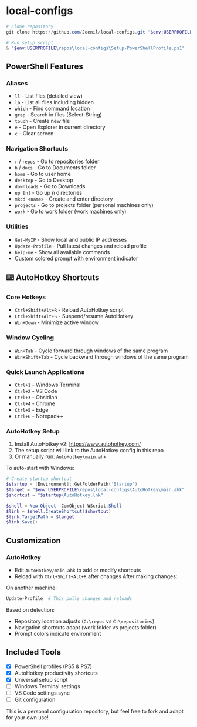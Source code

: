 # local-configs

```powershell
# Clone repository
git clone https://github.com/Jeenil/local-configs.git "$env:USERPROFILE\repos\local-configs"

# Run setup script
& "$env:USERPROFILE\repos\local-configs\Setup-PowerShellProfile.ps1"
```

## PowerShell Features

### Aliases
- `ll` - List files (detailed view)
- `la` - List all files including hidden
- `which` - Find command location
- `grep` - Search in files (Select-String)
- `touch` - Create new file
- `e` - Open Explorer in current directory
- `c` - Clear screen

### Navigation Shortcuts
- `r` / `repos` - Go to repositories folder
- `h` / `docs` - Go to Documents folder
- `home` - Go to user home
- `desktop` - Go to Desktop
- `downloads` - Go to Downloads
- `up [n]` - Go up n directories
- `mkcd <name>` - Create and enter directory
- `projects` - Go to projects folder (personal machines only)
- `work` - Go to work folder (work machines only)

### Utilities
- `Get-MyIP` - Show local and public IP addresses
- `Update-Profile` - Pull latest changes and reload profile
- `help-me` - Show all available commands
- Custom colored prompt with environment indicator

## ⌨️ AutoHotkey Shortcuts

### Core Hotkeys
- `Ctrl+Shift+Alt+R` - Reload AutoHotkey script
- `Ctrl+Shift+Alt+S` - Suspend/resume AutoHotkey
- `Win+Down` - Minimize active window

### Window Cycling
- `Win+Tab` - Cycle forward through windows of the same program
- `Win+Shift+Tab` - Cycle backward through windows of the same program

### Quick Launch Applications
- `Ctrl+1` - Windows Terminal
- `Ctrl+2` - VS Code
- `Ctrl+3` - Obsidian
- `Ctrl+4` - Chrome
- `Ctrl+5` - Edge
- `Ctrl+6` - Notepad++

### AutoHotkey Setup

1. Install AutoHotkey v2: https://www.autohotkey.com/
2. The setup script will link to the AutoHotkey config in this repo
3. Or manually run: `AutoHotkey\main.ahk`

To auto-start with Windows:
```powershell
# Create startup shortcut
$startup = [Environment]::GetFolderPath('Startup')
$target = "$env:USERPROFILE\repos\local-configs\AutoHotkey\main.ahk"
$shortcut = "$startup\AutoHotkey.lnk"

$shell = New-Object -ComObject WScript.Shell
$link = $shell.CreateShortcut($shortcut)
$link.TargetPath = $target
$link.Save()
```

## Customization

### AutoHotkey
- Edit `AutoHotkey/main.ahk` to add or modify shortcuts
- Reload with `Ctrl+Shift+Alt+R` after changes
After making changes:

On another machine:

```powershell
Update-Profile  # This pulls changes and reloads
```

Based on detection:
- Repository location adjusts (`C:\repos` vs `C:\repositories`)
- Navigation shortcuts adapt (work folder vs projects folder)
- Prompt colors indicate environment

## Included Tools

- [x] PowerShell profiles (PS5 & PS7)
- [x] AutoHotkey productivity shortcuts
- [x] Universal setup script
- [ ] Windows Terminal settings
- [ ] VS Code settings sync
- [ ] Git configuration

This is a personal configuration repository, but feel free to fork and adapt for your own use!
